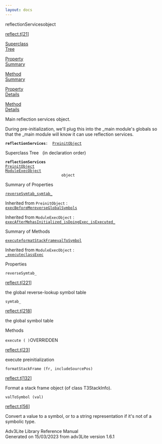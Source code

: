 ```yaml
---
layout: docs
---
```

<span class="title">reflectionServices</span><span class="type">object</span>

[reflect.t](../file/reflect.t.html)\[[21](../source/reflect.t.html#21)\]

[Superclass  
Tree](#_SuperClassTree_)

[Property  
Summary](#_PropSummary_)

[Method  
Summary](#_MethodSummary_)

[Property  
Details](#_Properties_)

[Method  
Details](#_Methods_)



Main reflection services object.

During pre-initialization, we'll plug this into the \_main module's
globals so that the \_main module will know it can use reflection
services.

**`reflectionServices`**` :   `[`PreinitObject`](../object/PreinitObject.html)



<span id="_SuperClassTree_"></span>



<span class="hdln">Superclass Tree</span>   (in declaration order)



**`reflectionServices`**  
[`PreinitObject`](../object/PreinitObject.html)  
[`ModuleExecObject`](../object/ModuleExecObject.html)  
`                         object`  
<span id="_PropSummary_"></span>



<span class="hdln">Summary of Properties</span>  



[`reverseSymtab_`](#reverseSymtab_)[`symtab_`](#symtab_)

Inherited from `PreinitObject` :  
[`execBeforeMe`](../object/PreinitObject.html#execBeforeMe)[`reverseGlobalSymbols`](../object/PreinitObject.html#reverseGlobalSymbols)

Inherited from `ModuleExecObject` :  
[`execAfterMe`](../object/ModuleExecObject.html#execAfterMe)[`hasInitialized_`](../object/ModuleExecObject.html#hasInitialized_)[`isDoingExec_`](../object/ModuleExecObject.html#isDoingExec_)[`isExecuted_`](../object/ModuleExecObject.html#isExecuted_)

<span id="_MethodSummary_"></span>



<span class="hdln">Summary of Methods</span>  



[`execute`](#execute)[`formatStackFrame`](#formatStackFrame)[`valToSymbol`](#valToSymbol)



Inherited from `ModuleExecObject` :  
[`_execute`](../object/ModuleExecObject.html#_execute)[`classExec`](../object/ModuleExecObject.html#classExec)

<span id="_Properties_"></span>



<span class="hdln">Properties</span>  



<span id="reverseSymtab_"></span>

`reverseSymtab_`

[reflect.t](../file/reflect.t.html)\[[221](../source/reflect.t.html#221)\]



the global reverse-lookup symbol table



<span id="symtab_"></span>

`symtab_`

[reflect.t](../file/reflect.t.html)\[[218](../source/reflect.t.html#218)\]



the global symbol table



<span id="_Methods_"></span>



<span class="hdln">Methods</span>  



<span id="execute"></span>

`execute ( )`<span class="rem">OVERRIDDEN</span>

[reflect.t](../file/reflect.t.html)\[[23](../source/reflect.t.html#23)\]



execute preinitialization



<span id="formatStackFrame"></span>

`formatStackFrame (fr, includeSourcePos)`

[reflect.t](../file/reflect.t.html)\[[132](../source/reflect.t.html#132)\]



Format a stack frame object (of class T3StackInfo).



<span id="valToSymbol"></span>

`valToSymbol (val)`

[reflect.t](../file/reflect.t.html)\[[56](../source/reflect.t.html#56)\]



Convert a value to a symbol, or to a string representation if it's not
of a symbolic type.





Adv3Lite Library Reference Manual  
Generated on 15/03/2023 from adv3Lite version 1.6.1


